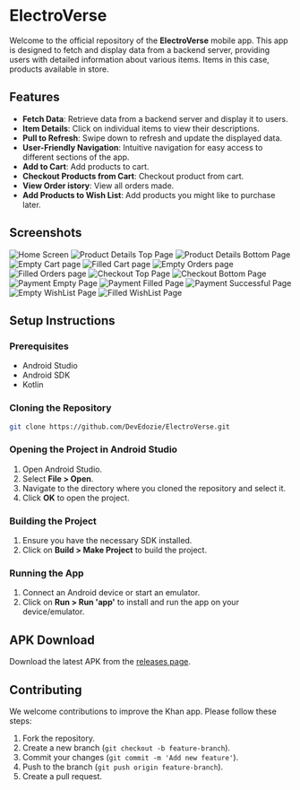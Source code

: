 # ElectroVerse

Welcome to the official repository of the **ElectroVerse** mobile app. This app is designed to fetch and display data from a backend server, providing users with detailed information about various items. Items in this case, products available in store.


## Features
- **Fetch Data**: Retrieve data from a backend server and display it to users.
- **Item Details**: Click on individual items to view their descriptions.
- **Pull to Refresh**: Swipe down to refresh and update the displayed data.
- **User-Friendly Navigation**: Intuitive navigation for easy access to different sections of the app.
- **Add to Cart**: Add products to cart.
- **Checkout Products from Cart**: Checkout product from cart.
- **View Order istory**: View all orders made.
- **Add Products to Wish List**: Add products you might like to purchase later.
  
## Screenshots
![Home Screen](https://github.com/DevEdozie/ElectroVerse/blob/main/home_screen.png)
![Product Details Top Page](https://github.com/DevEdozie/ElectroVerse/blob/main/product_detail_top_screen.png)
![Product Details Bottom Page](https://github.com/DevEdozie/ElectroVerse/blob/main/product_detail_bottom_screen.png)
![Empty Cart page](https://github.com/DevEdozie/ElectroVerse/blob/main/empty_cart_screen.png)
![Filled Cart page](https://github.com/DevEdozie/ElectroVerse/blob/main/cart_screen.png)
![Empty Orders page](https://github.com/DevEdozie/ElectroVerse/blob/main/empty_orders_screen.png)
![Filled Orders page](https://github.com/DevEdozie/ElectroVerse/blob/main/orders_screen.png)
![Checkout Top Page](https://github.com/DevEdozie/ElectroVerse/blob/main/checkout_top_screen.png)
![Checkout Bottom Page](https://github.com/DevEdozie/ElectroVerse/blob/main/checkout_bottom_screen.png)
![Payment Empty Page](https://github.com/DevEdozie/ElectroVerse/blob/main/payment_screen_empty.png)
![Payment Filled Page](https://github.com/DevEdozie/ElectroVerse/blob/main/payment_screen_filled.png)
![Payment Successful Page](https://github.com/DevEdozie/ElectroVerse/blob/main/payment_successful_screen.png)
![Empty WishList Page](https://github.com/DevEdozie/ElectroVerse/blob/main/empty_wishlist_screen.png)
![Filled WishList Page](https://github.com/DevEdozie/ElectroVerse/blob/main/wishlist_screen.png)


## Setup Instructions

### Prerequisites
- Android Studio
- Android SDK
- Kotlin

### Cloning the Repository
```sh
git clone https://github.com/DevEdozie/ElectroVerse.git
```

### Opening the Project in Android Studio
1. Open Android Studio.
2. Select **File > Open**.
3. Navigate to the directory where you cloned the repository and select it.
4. Click **OK** to open the project.

### Building the Project
1. Ensure you have the necessary SDK installed.
2. Click on **Build > Make Project** to build the project.

### Running the App
1. Connect an Android device or start an emulator.
2. Click on **Run > Run 'app'** to install and run the app on your device/emulator.

## APK Download
Download the latest APK from the [releases page](https://github.com/DevEdozie/ElectroVerse/blob/main/ElectroVerse.apk).

## Contributing
We welcome contributions to improve the Khan app. Please follow these steps:
1. Fork the repository.
2. Create a new branch (`git checkout -b feature-branch`).
3. Commit your changes (`git commit -m 'Add new feature'`).
4. Push to the branch (`git push origin feature-branch`).
5. Create a pull request.

